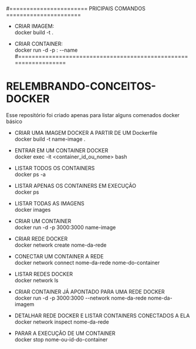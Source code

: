 #======================= PRICIPAIS COMANDOS ======================
- CRIAR IMAGEM:  </br>
   docker build -t <nome-da-imagem> .  </br>
  
- CRIAR CONTAINER: </br>
  docker run -d -p <porta-do-host>:<porta-do-container> --name <nome-do-container> <nome-da-imagem>  </br>
#=================================================================  </br>




# RELEMBRANDO-CONCEITOS-DOCKER
Esse repositório foi criado apenas para listar alguns comenados docker básico

- CRIAR UMA IMAGEM DOCKER A PARTIR DE UM Dockerfile </br>
   docker build -t name-image . </br>

- ENTRAR EM UM CONTAINER DOCKER </br>
   docker exec -it <container_id_ou_nome> bash </br>

- LISTAR TODOS OS CONTAINERS  </br>
   docker ps -a </br>

- LISTAR APENAS OS CONTAINERS EM EXECUÇÃO </br>
   docker ps </br>

- LISTAR TODAS AS IMAGENS </br>
   docker images </br>

- CRIAR UM CONTAINER </br>
   docker run -d -p 3000:3000 name-image </br>

- CRIAR REDE DOCKER </br>
   docker network create nome-da-rede </br>

- CONECTAR UM CONTAINER A REDE </br>
   docker network connect nome-da-rede nome-do-container </br>

- LISTAR REDES DOCKER </br>
   docker network ls </br>

- CRIAR CONTAINER JÁ APONTADO PARA UMA REDE DOCKER </br>
   docker run -d -p 3000:3000 --network nome-da-rede nome-da-imagem </br>

- DETALHAR REDE DOCKER E LISTAR CONTAINERS CONECTADOS A ELA </br>
   docker network inspect nome-da-rede </br>

- PARAR A EXECUÇÃO DE UM CONTAINER </br>
   docker stop nome-ou-id-do-container </br>

